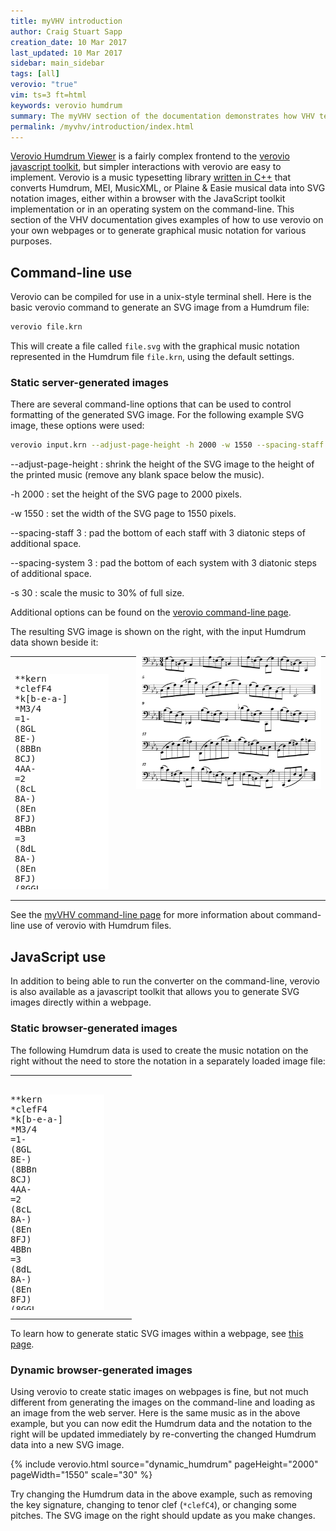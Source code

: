 ```yaml
---
title: myVHV introduction
author: Craig Stuart Sapp
creation_date: 10 Mar 2017
last_updated: 10 Mar 2017
sidebar: main_sidebar
tags: [all]
verovio: "true"
vim: ts=3 ft=html
keywords: verovio humdrum
summary: The myVHV section of the documentation demonstrates how VHV technology can be used on your own webpages.
permalink: /myvhv/introduction/index.html
---
```


<style>
table td:first-child { width: 180px; }
td, tr, table { border: none !important; }
pre#myhumdrum, pre#myhumdrum2 { background: white; }
div #myhumdrum, div #myhumdrum2 { height: 420px; overflow: auto; white-space: pre; }
</style>

[Verovio Humdrum Viewer](http://verovio.humdrum.org) is a fairly
complex frontend to the [verovio javascript
toolkit](http://www.verovio.org), but simpler interactions
with verovio are easy to implement.   Verovio is a music typesetting
library [written in
C++](https://github.com/rism-ch/verovio/tree/develop-humdrum) that
converts Humdrum, MEI, MusicXML, or Plaine & Easie musical data
into SVG notation images, either within a browser with the JavaScript 
toolkit implementation or in an operating system on the
command-line.
This section of the VHV documentation gives examples
of how to use verovio on your own webpages or to generate graphical
music notation for various purposes.


## Command-line use ##

Verovio can be compiled for use in a unix-style terminal shell.
Here is the basic verovio command to generate 
an SVG image from a Humdrum file:

```bash
verovio file.krn
```
This will create a file called `file.svg` with the graphical
music notation represented in the Humdrum file `file.krn`,
using the default settings.

### Static server-generated images ###

There are several command-line options that can be used to
control formatting of the generated SVG image.  For the following
example SVG image, these options were used:

```bash
verovio input.krn --adjust-page-height -h 2000 -w 1550 --spacing-staff 3 --spacing-system 3 -s 30
```

--adjust-page-height
: shrink the height of the SVG image to  the height of the printed music (remove any blank space below the music).

-h 2000
: set the height of the SVG page to 2000 pixels.

-w 1550
: set the width of the SVG page to 1550 pixels.

--spacing-staff 3
: pad the bottom of each staff with 3 diatonic steps of additional space.

--spacing-system 3
: pad the bottom of each system with 3 diatonic steps of additional space.

-s 30
: scale the music to 30% of full size.

Additional options can be found on the 
[verovio command-line page](http://www.verovio.org/command-line.xhtml).

The resulting SVG image is shown on the right, with the input
Humdrum data shown beside it:

<center>
<table style="border: none; background-color: transparent">
<tr valign="top" style="background-color: transparent">
<td>
<div>
<pre style="width:150px; margin-top:25px; height:345px;" readonly id="myhumdrum">
**kern
*clefF4
*k[b-e-a-]
*M3/4
=1-
(8GL
8E-)
(8BBn
8CJ)
4AA-
=2
(8cL
8A-)
(8En
8FJ)
4BBn
=3
(8dL
8A-)
(8En
8FJ)
(8GGL
8GJ)
=4
(8FL
8E-)
(8BBn
8CJ)
4CC
=5
(8CL
8E-
8A-)
(8G
8d-X
8cJ)
=6
(8DL
8F
8B-)
(8A-
8c
8B-J)
=7
(8A-L
8G)
(8D
8E-)
(8BB-
8DJ)
=8
2.EE-
=9:|!|:
(8B-L
8G)
(8D
8E-J)
4DD-X
=10
(8B-L
8G)
(8En
8FJ)
4GG
=11
(8d-XL
8B-)
(8En
8FJ)
8CCL
8cJ
=12
(8B-L
8A-)
(8En
8FJ)
4FF
=13
(8EE-L
8C
8F)
(8E-
8B-
8AnJ)
=14
(8DDL
8D
8G)
(8F
8c
8BnJ)
=15
(8cL
8A-)
(8F#X
8G)
8BBn
8CJ
=16
(8GGL
8D)
(8G
8F#X)
8c
8BnJ
=17
(8e-L
8c)
(8F#X
8GJ)
8AAnL
8e-J
=18
(8dL
8A-X)
(8En
8FJ)
8BBnL
8GJ
=19
(8FL
8E-
8BBn
8CJ)
(8GGL
8BnJ)
=20
(8CCL
8GG
8F
8E-J
4c)
=:|!
*-
</pre>
</div>

</td>
<td>
<div style="margin-top: -30px">
<img style="width:465px;" src="bwv1011-sarabande.svg"/>
</div>
</td>
</tr>
</table>
</center>


See the [myVHV command-line page](../command_line) for more information
about command-line use of verovio with Humdrum files.


## JavaScript use ##

In addition to being able to run the converter on the command-line,
verovio is also available as a javascript toolkit that allows you
to generate SVG images directly within a webpage.  




### Static browser-generated images ###

The following Humdrum data is used to create the music notation on
the right without the need to store the notation in a separately
loaded image file:

<center>
<table style="padding:0 !important; border: none; background-color: transparent;">
<tr valign="top" style="background-color: transparent; padding:0 !important;">
<td style="padding:0 !important;">
<div>
<pre style="width:150px; margin-top:30px; height:345px;" readonly id="myhumdrum">
**kern
*clefF4
*k[b-e-a-]
*M3/4
=1-
(8GL
8E-)
(8BBn
8CJ)
4AA-
=2
(8cL
8A-)
(8En
8FJ)
4BBn
=3
(8dL
8A-)
(8En
8FJ)
(8GGL
8GJ)
=4
(8FL
8E-)
(8BBn
8CJ)
4CC
=5
(8CL
8E-
8A-)
(8G
8d-X
8cJ)
=6
(8DL
8F
8B-)
(8A-
8c
8B-J)
=7
(8A-L
8G)
(8D
8E-)
(8BB-
8DJ)
=8
2.EE-
=9:|!|:
(8B-L
8G)
(8D
8E-J)
4DD-X
=10
(8B-L
8G)
(8En
8FJ)
4GG
=11
(8d-XL
8B-)
(8En
8FJ)
8CCL
8cJ
=12
(8B-L
8A-)
(8En
8FJ)
4FF
=13
(8EE-L
8C
8F)
(8E-
8B-
8AnJ)
=14
(8DDL
8D
8G)
(8F
8c
8BnJ)
=15
(8cL
8A-)
(8F#X
8G)
8BBn
8CJ
=16
(8GGL
8D)
(8G
8F#X)
8c
8BnJ
=17
(8e-L
8c)
(8F#X
8GJ)
8AAnL
8e-J
=18
(8dL
8A-X)
(8En
8FJ)
8BBnL
8GJ
=19
(8FL
8E-
8BBn
8CJ)
(8GGL
8BnJ)
=20
(8CCL
8GG
8F
8E-J
4c)
=:|!
*-
</pre>
</div>

</td>
<td>
<div style="margin-top:-20px;" id="mynotation">
</div>
</td>
</tr>
</table>
</center>

<script>

var vrvToolkit;

window.addEventListener("DOMContentLoaded", showMyHumdrum);

var options = {
	inputFormat: "humdrum",
	adjustPageHeight: 1,
	pageHeight: 2000,
	pageWidth: 1550,
	scale: 30,
	spacingSystem: 3,
	spacingStaff: 3,
	font: "Leipzig"
};

function showMyHumdrum() {
	vrvToolkit = new verovio.toolkit();
	var myhumdrum = document.querySelector("#myhumdrum");
	if (!myhumdrum) {
		return;
	}
	var location = document.querySelector("#mynotation");
	if (!location) {
		return;
	}

	var svg = vrvToolkit.renderData(myhumdrum.textContent, options);
	location.innerHTML = svg;
	location.style.marginLeft = "20px";
}


</script>

To learn how to generate static SVG images within a
webpage, see [this page](../static).


### Dynamic browser-generated images ###

Using verovio to create static images on webpages is fine, but not
much different from generating the images on the command-line
and loading as an image from the web server.  Here is the same
music as in the above example, but you can now edit the 
Humdrum data and the notation to the right will be updated
immediately by re-converting the changed Humdrum data
into a new SVG image.

{% include verovio.html
	source="dynamic_humdrum"
	pageHeight="2000"
	pageWidth="1550"
	scale="30"
%}
<script  type="text/humdrum" id="dynamic_humdrum">
**kern
*clefF4
*k[b-e-a-]
*M3/4
=1-
(8GL
8E-)
(8BBn
8CJ)
4AA-
=2
(8cL
8A-)
(8En
8FJ)
4BBn
=3
(8dL
8A-)
(8En
8FJ)
(8GGL
8GJ)
=4
(8FL
8E-)
(8BBn
8CJ)
4CC
=5
(8CL
8E-
8A-)
(8G
8d-X
8cJ)
=6
(8DL
8F
8B-)
(8A-
8c
8B-J)
=7
(8A-L
8G)
(8D
8E-)
(8BB-
8DJ)
=8
2.EE-
=9:|!|:
(8B-L
8G)
(8D
8E-J)
4DD-X
=10
(8B-L
8G)
(8En
8FJ)
4GG
=11
(8d-XL
8B-)
(8En
8FJ)
8CCL
8cJ
=12
(8B-L
8A-)
(8En
8FJ)
4FF
=13
(8EE-L
8C
8F)
(8E-
8B-
8AnJ)
=14
(8DDL
8D
8G)
(8F
8c
8BnJ)
=15
(8cL
8A-)
(8F#X
8G)
8BBn
8CJ
=16
(8GGL
8D)
(8G
8F#X)
8c
8BnJ
=17
(8e-L
8c)
(8F#X
8GJ)
8AAnL
8e-J
=18
(8dL
8A-X)
(8En
8FJ)
8BBnL
8GJ
=19
(8FL
8E-
8BBn
8CJ)
(8GGL
8BnJ)
=20
(8CCL
8GG
8F
8E-J
4c)
=:|!
*-
</script>


Try changing the Humdrum data in the above example, such as removing
the key signature, changing to tenor clef (`*clefC4`), or changing
some pitches.  The SVG image on the right should update as you
make changes.




